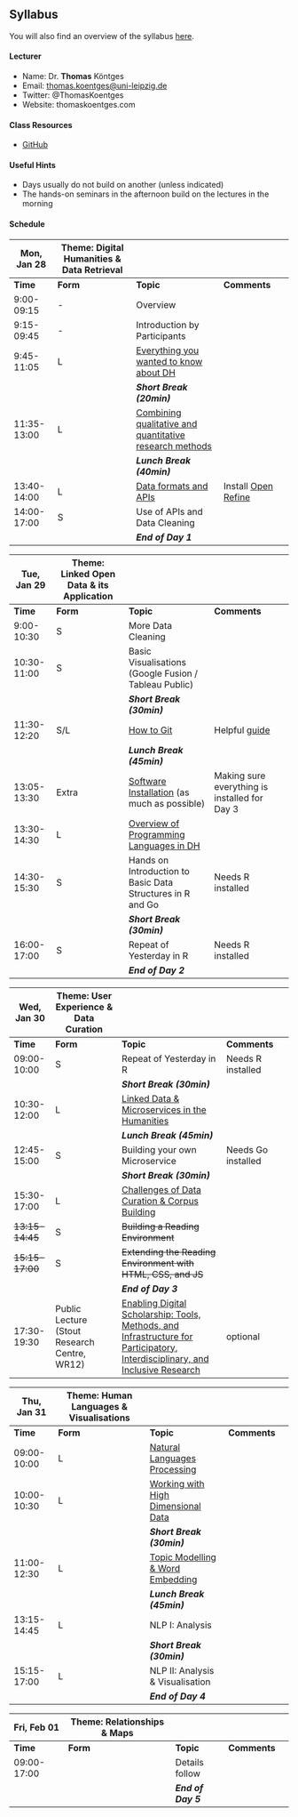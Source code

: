## Syllabus

You will also find an overview of the syllabus [here](http://www.thomaskoentges.io/upcoming.html). 

#### Lecturer

* Name: Dr. **Thomas** Köntges 
* Email: thomas.koentges@uni-leipzig.de
* Twitter: @ThomasKoentges
* Website: thomaskoentges.com

#### Class Resources

* [GitHub](https://github.com/ThomasK81/ExploringDigitalHumanities) 

#### Useful Hints

* Days usually do not build on another (unless indicated)
* The hands-on seminars in the afternoon build on the lectures in the morning


#### Schedule

| Mon, Jan 28 | Theme: Digital Humanities & Data Retrieval ||||
| ------ | ---- | ----- | ---- | ---- |
| **Time** | **Form** | **Topic** | **Comments**|
| 9:00-09:15 | - | Overview||
| 9:15-09:45 | - | Introduction by Participants||
| 9:45-11:05 | L | [Everything you wanted to know about DH](https://docs.google.com/presentation/d/1ZWRP7_KmG3cL9N2fQIV0w41Wkci0UmYulk8MSspbvGY/edit?usp=sharing) ||
|||***Short Break (20min)***|
| 11:35-13:00 | L | [Combining qualitative and quantitative research methods](https://docs.google.com/presentation/d/1uEw4T0ixOY8QtYoYv_7tNM-jz4kjgmbViB9pLRnMB8I/edit?usp=sharing) ||
|||***Lunch Break (40min)***||
| 13:40-14:00| L | [Data formats and APIs](https://docs.google.com/presentation/d/1WjWkjhZaAIyqjcc6NJDtcOiIu87shvD2iGjaLE3Ylkg/edit?usp=sharing) | Install [Open Refine](http://openrefine.org/download.html)|
| 14:00-17:00 | S | Use of APIs and Data Cleaning ||
|||***End of Day 1***||

| Tue, Jan 29 | Theme: Linked Open Data & its Application ||||
| ------ | ---- | ----- | ---- | ---- |
| **Time** | **Form** | **Topic** | **Comments**|
| 9:00-10:30 | S | More Data Cleaning ||
| 10:30-11:00 | S | Basic Visualisations (Google Fusion / Tableau Public)|
|||***Short Break (30min)***||
| 11:30-12:20 | S/L | [How to Git](https://docs.google.com/presentation/d/1bCdQVbe9Yo5u_kwF-D9_ltx3GUy9Ify9fP0s8mtSAS0/edit?usp=sharing) | Helpful [guide](http://rogerdudler.github.io/git-guide/)|
|||***Lunch Break (45min)***|
| 13:05-13:30 | Extra | [Software Installation](https://github.com/ThomasK81/ExploringDigitalHumanities/blob/master/README.md) (as much as possible)| Making sure everything is installed for Day 3|
|13:30-14:30| L | [Overview of Programming Languages in DH](https://docs.google.com/presentation/d/178heRiFjxd_iOKnqa9y2U1AMnnvKCJgyyyRJtcctcyg/edit?usp=sharing) ||
|14:30-15:30| S | Hands on Introduction to Basic Data Structures in R and Go | Needs R installed |
|||***Short Break (30min)***||
|16:00-17:00| S | Repeat of Yesterday in R | Needs R installed |
|||***End of Day 2***||

| Wed, Jan 30 | Theme: User Experience & Data Curation ||||
| ------ | ---- | ----- | ---- | ---- |
| **Time** | **Form** | **Topic** | **Comments**|
|09:00-10:00| S | Repeat of Yesterday in R | Needs R installed |
|||***Short Break (30min)***||
|10:30-12:00| L | [Linked Data & Microservices in the Humanities](https://docs.google.com/presentation/d/1feFHhix7zTk9EZVZ_RZ1LE9TVUR4GdVw7JeOh7Iy1ZQ/edit?usp=sharing) ||
|||***Lunch Break (45min)***|
|12:45-15:00| S | Building your own Microservice | Needs Go installed |
|||***Short Break (30min)***||
|15:30-17:00| L | [Challenges of Data Curation & Corpus Building](https://docs.google.com/presentation/d/1XjxjGjmONipJlcdpUthx-XxFJADJ7apSYhOopDdvJ9E/edit?usp=sharing) ||
|~~13:15-14:45~~| S | ~~Building a Reading Environment~~ ||
|~~15:15-17:00~~| S | ~~Extending the Reading Environment with HTML, CSS, and JS~~ ||
|||***End of Day 3***||
|17:30-19:30| Public Lecture (Stout Research Centre, WR12) |[Enabling Digital Scholarship: Tools, Methods, and Infrastructure for Participatory, Interdisciplinary, and Inclusive Research](https://www.victoria.ac.nz/events/2019/01/insights-into-digital-humanities)| optional |

| Thu, Jan 31 | Theme: Human Languages & Visualisations ||||
| ------ | ---- | ----- | ---- | ---- |
| **Time** | **Form** | **Topic** | **Comments**|
|09:00-10:00| L | [Natural Languages Processing](https://docs.google.com/presentation/d/1vv0OOHodDeEcraWHLq0Eh5daF7TJhP_jord63qlTF3A/edit?usp=sharing) ||
|10:00-10:30| L | [Working with High Dimensional Data](https://docs.google.com/presentation/d/1Kze0tkXnuzn8swlJXiqiRQLmKYPlrBm7lZZ6lqWw03o/edit?usp=sharing) ||
|||***Short Break (30min)***||
|11:00-12:30| L | [Topic Modelling & Word Embedding](https://docs.google.com/presentation/d/1i1-FDK3i8zHR98DVoL_HydB1oBBwPAB-iwwvBQQyaAg/edit?usp=sharing) ||
|||***Lunch Break (45min)***|
|13:15-14:45| L | NLP I: Analysis ||
|||***Short Break (30min)***||
|15:15-17:00| L | NLP II: Analysis & Visualisation ||
|||***End of Day 4***||

| Fri, Feb 01 | Theme: Relationships & Maps ||||
| ------ | ---- | ----- | ---- | ---- |
| **Time** | **Form** | **Topic** | **Comments**|
|09:00-17:00|  | Details follow ||
|||***End of Day 5***||
